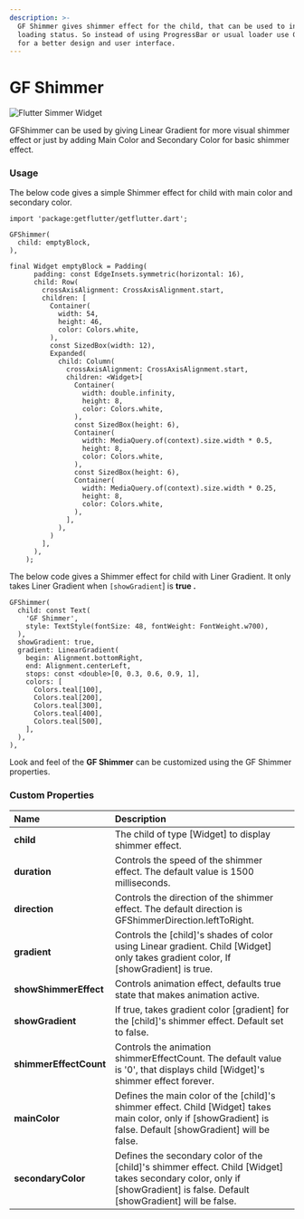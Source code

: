 ```yaml
---
description: >-
  GF Shimmer gives shimmer effect for the child, that can be used to indicate a
  loading status. So instead of using ProgressBar or usual loader use GF Shimmer
  for a better design and user interface.
---
```


# GF Shimmer

![Flutter Simmer Widget](https://ik.imagekit.io/ionicfirebaseapp/docs/tr:dpr-auto,tr:w-auto/Shimmer_docs_banner_tQJ5qq2Fi.png)



GFShimmer can be used by giving Linear Gradient for more visual shimmer effect or just by adding Main Color and Secondary Color for basic shimmer effect.

### Usage

The below code gives a simple Shimmer effect for child with main color and secondary color.

```text
import 'package:getflutter/getflutter.dart';

GFShimmer(
  child: emptyBlock,
),

final Widget emptyBlock = Padding(
      padding: const EdgeInsets.symmetric(horizontal: 16),
      child: Row(
        crossAxisAlignment: CrossAxisAlignment.start,
        children: [
          Container(
            width: 54,
            height: 46,
            color: Colors.white,
          ),
          const SizedBox(width: 12),
          Expanded(
            child: Column(
              crossAxisAlignment: CrossAxisAlignment.start,
              children: <Widget>[
                Container(
                  width: double.infinity,
                  height: 8,
                  color: Colors.white,
                ),
                const SizedBox(height: 6),
                Container(
                  width: MediaQuery.of(context).size.width * 0.5,
                  height: 8,
                  color: Colors.white,
                ),
                const SizedBox(height: 6),
                Container(
                  width: MediaQuery.of(context).size.width * 0.25,
                  height: 8,
                  color: Colors.white,
                ),
              ],
            ),
          )
        ],
      ),
    );

```

The below code gives a Shimmer effect for child with Liner Gradient. It only takes Liner Gradient when `[showGradient`\] is **true .**

```text
GFShimmer(
  child: const Text(
    'GF Shimmer',
    style: TextStyle(fontSize: 48, fontWeight: FontWeight.w700),
  ),
  showGradient: true,
  gradient: LinearGradient(
    begin: Alignment.bottomRight,
    end: Alignment.centerLeft,
    stops: const <double>[0, 0.3, 0.6, 0.9, 1],
    colors: [
      Colors.teal[100],
      Colors.teal[200],
      Colors.teal[300],
      Colors.teal[400],
      Colors.teal[500],
    ],
  ),
),
```

Look and feel of the **GF Shimmer** can be customized using the GF Shimmer properties.

### Custom Properties

| Name | Description |
| :--- | :--- |
| **child** | The child of type \[Widget\] to display shimmer effect. |
| **duration** | Controls the speed of the shimmer effect. The default value is 1500 milliseconds. |
| **direction** | Controls the direction of the shimmer effect. The default direction is GFShimmerDirection.leftToRight. |
| **gradient** | Controls the \[child\]'s shades of color using Linear gradient. Child \[Widget\] only takes gradient color, If \[showGradient\] is true. |
| **showShimmerEffect** | Controls animation effect, defaults true state that makes animation active. |
| **showGradient** | If true, takes gradient color \[gradient\] for the \[child\]'s shimmer effect. Default set to false. |
| **shimmerEffectCount** | Controls the animation shimmerEffectCount. The default value is '0', that displays child \[Widget\]'s shimmer effect forever. |
| **mainColor** | Defines the main color of the \[child\]'s shimmer effect. Child \[Widget\] takes main color, only if \[showGradient\] is false. Default \[showGradient\] will be false. |
| **secondaryColor** | Defines the secondary color of the \[child\]'s shimmer effect. Child \[Widget\] takes secondary color, only if \[showGradient\] is false. Default \[showGradient\] will be false. |

